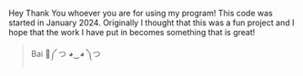 Hey Thank You whoever you are for using my program!
This code was started in January 2024. Originally I thought that this was a fun project and I hope that the work I have put in becomes something that is great!
> Bai 🐢༼ つ ◕‿◕ ༽つ
